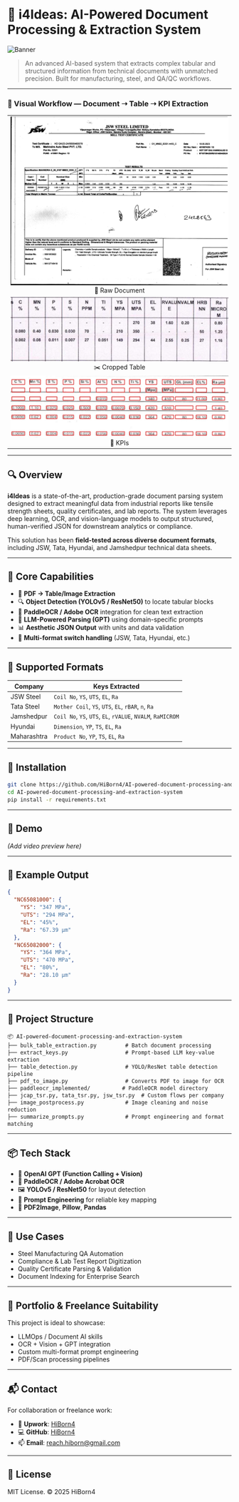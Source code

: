 # 🧠 i4Ideas: AI-Powered Document Processing & Extraction System

![Banner](/public/test1.png)

> An advanced AI-based system that extracts complex tabular and structured information from technical documents with unmatched precision. Built for manufacturing, steel, and QA/QC workflows.

---

### 📸 Visual Workflow — Document ➝ Table ➝ KPI Extraction

<table>
  <tr>
    <td><img src="/public/test2.png" width="100%"><br><center>📄 Raw Document</center></td>
  </tr>
  <tr>
    <td><img src="/public/table.jpg" width="100%"><br><center>✂️ Cropped Table</center></td>
  </tr>
  <tr>
    <td><img src="/public/final.jpg" width="100%"><br><center>🧠 KPIs</center></td>
  </tr>
</table>

---

## 🔍 Overview

**i4Ideas** is a state-of-the-art, production-grade document parsing system designed to extract meaningful data from industrial reports like tensile strength sheets, quality certificates, and lab reports. The system leverages deep learning, OCR, and vision-language models to output structured, human-verified JSON for downstream analytics or compliance.

This solution has been **field-tested across diverse document formats**, including JSW, Tata, Hyundai, and Jamshedpur technical data sheets.

---

## 🧠 Core Capabilities

- 📄 **PDF → Table/Image Extraction**
- 🔍 **Object Detection (YOLOv5 / ResNet50)** to locate tabular blocks
- 🧾 **PaddleOCR / Adobe OCR** integration for clean text extraction
- 🤖 **LLM-Powered Parsing (GPT)** using domain-specific prompts
- 📊 **Aesthetic JSON Output** with units and data validation
- 🔄 **Multi-format switch handling** (JSW, Tata, Hyundai, etc.)

---

## 📸 Supported Formats

| Company         | Keys Extracted                                                              |
|----------------|------------------------------------------------------------------------------|
| JSW Steel       | `Coil No`, `YS`, `UTS`, `EL`, `Ra`                                          |
| Tata Steel      | `Mother Coil`, `YS`, `UTS`, `EL`, `rBAR`, `n`, `Ra`                         |
| Jamshedpur      | `Coil No`, `YS`, `UTS`, `EL`, `rVALUE`, `NVALM`, `RaMICROM`                |
| Hyundai         | `Dimension`, `YP`, `TS`, `EL`, `Ra`                                         |
| Maharashtra     | `Product No`, `YP`, `TS`, `EL`, `Ra`                                        |

---

## 🚀 Installation

```bash
git clone https://github.com/HiBorn4/AI-powered-document-processing-and-extraction-system.git
cd AI-powered-document-processing-and-extraction-system
pip install -r requirements.txt
````

---

## 🎥 Demo

*(Add video preview here)*

---

## 🧪 Example Output

```json
{
  "NC65081000": {
    "YS": "347 MPa",
    "UTS": "294 MPa",
    "EL": "45%",
    "Ra": "67.39 μm"
  },
  "NC65082000": {
    "YS": "364 MPa",
    "UTS": "470 MPa",
    "EL": "80%",
    "Ra": "28.10 μm"
  }
}
```

---

## 📁 Project Structure

```
📦 AI-powered-document-processing-and-extraction-system
├── bulk_table_extraction.py         # Batch document processing
├── extract_keys.py                  # Prompt-based LLM key-value extraction
├── table_detection.py               # YOLO/ResNet table detection pipeline
├── pdf_to_image.py                  # Converts PDF to image for OCR
├── paddleocr_implemented/          # PaddleOCR model directory
├── jcap_tsr.py, tata_tsr.py, jsw_tsr.py  # Custom flows per company
├── image_postprocess.py             # Image cleaning and noise reduction
├── summarize_prompts.py             # Prompt engineering and format matching
```

---

## 📦 Tech Stack

* 🧠 **OpenAI GPT (Function Calling + Vision)**
* 🧾 **PaddleOCR / Adobe Acrobat OCR**
* 🖼️ **YOLOv5 / ResNet50** for layout detection
* 🧪 **Prompt Engineering** for reliable key mapping
* 📄 **PDF2Image**, **Pillow**, **Pandas**

---

## 🔐 Use Cases

* Steel Manufacturing QA Automation
* Compliance & Lab Test Report Digitization
* Quality Certificate Parsing & Validation
* Document Indexing for Enterprise Search

---

## 💼 Portfolio & Freelance Suitability

This project is ideal to showcase:

* LLMOps / Document AI skills
* OCR + Vision + GPT integration
* Custom multi-format prompt engineering
* PDF/Scan processing pipelines

---

## 📬 Contact

For collaboration or freelance work:

* 💼 **Upwork**: [HiBorn4](https://www.upwork.com/freelancers/~hiborn4)
* 💻 **GitHub**: [HiBorn4](https://github.com/HiBorn4)
* 📫 **Email**: [reach.hiborn@gmail.com](mailto:reach.hiborn4@gmail.com)

---

## 📝 License

MIT License. © 2025 HiBorn4